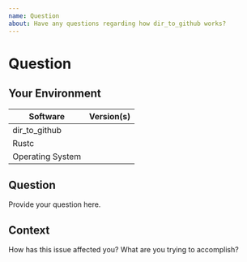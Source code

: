 ```yaml
---
name: Question
about: Have any questions regarding how dir_to_github works?
---
```


# Question
## Your Environment
| Software         | Version(s) |
| ---------------- | ---------- |
| dir_to_github      |
| Rustc            |
| Operating System |

## Question
Provide your question here.

## Context
How has this issue affected you? What are you trying to accomplish?
